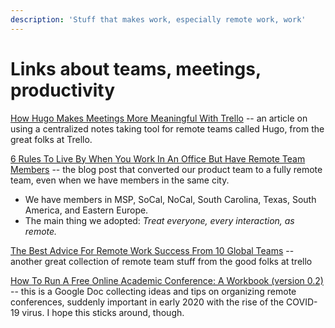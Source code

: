 ```yaml
---
description: 'Stuff that makes work, especially remote work, work'
---
```


# Links about teams, meetings, productivity

[How Hugo Makes Meetings More Meaningful With Trello](https://blog.trello.com/hugo-meetings-templates) -- an article on using a centralized notes taking tool for remote teams called Hugo, from the great folks at Trello.

[6 Rules To Live By When You Work In An Office But Have Remote Team Members](https://blog.trello.com/6-mistakes-when-you-work-in-office-but-have-remote-team-members) -- the blog post that converted our product team to a fully remote team, even when we have members in the same city.

* We have members in MSP, SoCal, NoCal, South Carolina, Texas, South America, and Eastern Europe.
* The main thing we adopted: _Treat everyone, every interaction, as remote._

[The Best Advice For Remote Work Success From 10 Global Teams](https://blog.trello.com/remote-work-team-success-guide) -- another great collection of remote team stuff from the good folks at trello

[How To Run A Free Online Academic Conference: A Workbook \(version 0.2\)](https://docs.google.com/document/u/0/d/1EABkSzEdJk5cmMLETpSbXaeDXmFwcTz7SUXP_C3dN9k/mobilebasic) -- this is a Google Doc collecting ideas and tips on organizing remote conferences, suddenly important in early 2020 with the rise of the COVID-19 virus. I hope this sticks around, though.



